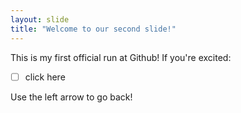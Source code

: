 ```yaml
---
layout: slide
title: "Welcome to our second slide!"
---
```

This is my first official run at Github! If you're excited:

- [ ] click here

Use the left arrow to go back!
